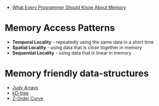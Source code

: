 
- [What Every Programmer Should Know About Memory](https://www.akkadia.org/drepper/cpumemory.pdf)


# Memory Access Patterns 

- **Temporal Locality** - repeatedly using the same data in a short time
- **Spatial Locality** - using data that is close together in memory 
- **Sequential Locality** - using data that is linear in memory 

# Memory friendly data-structures

- [Judy Arrays](http://judy.sourceforge.net/)
- [kD-tree](http://pointclouds.org/documentation/tutorials/kdtree_search.php)
- [Z-Order Curve](https://gist.github.com/jaredwinick/5073432)


